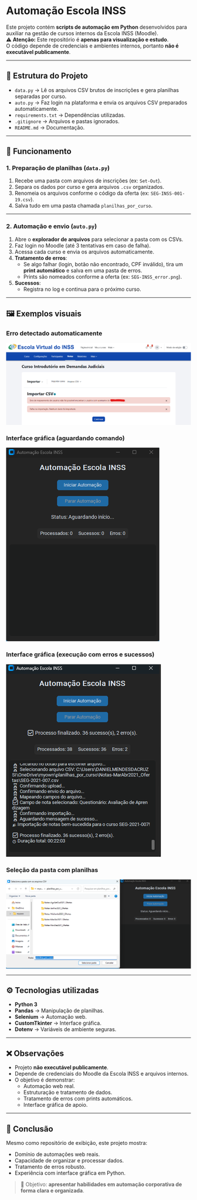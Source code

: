 # Automação Escola INSS

Este projeto contém **scripts de automação em Python** desenvolvidos para auxiliar na gestão de cursos internos da Escola INSS (Moodle).  
⚠️ **Atenção:** Este repositório é **apenas para visualização e estudo**.  
O código depende de credenciais e ambientes internos, portanto **não é executável publicamente**.

---

## 📂 Estrutura do Projeto

- `data.py` → Lê os arquivos CSV brutos de inscrições e gera planilhas separadas por curso.  
- `auto.py` → Faz login na plataforma e envia os arquivos CSV preparados automaticamente.  
- `requirements.txt` → Dependências utilizadas.  
- `.gitignore` → Arquivos e pastas ignorados.  
- `README.md` → Documentação.  

---

## 🔹 Funcionamento

### 1. Preparação de planilhas (`data.py`)

1. Recebe uma pasta com arquivos de inscrições (ex: `Set-Out`).  
2. Separa os dados por curso e gera arquivos `.csv` organizados.  
3. Renomeia os arquivos conforme o código da oferta (ex: `SEG-INSS-001-19.csv`).  
4. Salva tudo em uma pasta chamada `planilhas_por_curso`.

---

### 2. Automação e envio (`auto.py`)

1. Abre o **explorador de arquivos** para selecionar a pasta com os CSVs.  
2. Faz login no Moodle (até 3 tentativas em caso de falha).  
3. Acessa cada curso e envia os arquivos automaticamente.  
4. **Tratamento de erros**:
   - Se algo falhar (login, botão não encontrado, CPF inválido), tira um **print automático** e salva em uma pasta de erros.  
   - Prints são nomeados conforme a oferta (ex: `SEG-INSS_error.png`).  
5. **Sucessos**:
   - Registra no log e continua para o próximo curso.

---

## 🖼 Exemplos visuais

### Erro detectado automaticamente
![Erro detectado](images/ERROR.png)

### Interface gráfica (aguardando comando)
![Interface Tkinter parada](images/INTERFACE.png)

### Interface gráfica (execução com erros e sucessos)
![Interface Tkinter execução](images/RESULTADOS.png)

### Seleção da pasta com planilhas
![Explorador de arquivos](images/WORK.png)

---

## ⚙️ Tecnologias utilizadas

- **Python 3**
- **Pandas** → Manipulação de planilhas.  
- **Selenium** → Automação web.  
- **CustomTkinter** → Interface gráfica.  
- **Dotenv** → Variáveis de ambiente seguras.  

---

## ❌ Observações

- Projeto **não executável publicamente**.  
- Depende de credenciais do Moodle da Escola INSS e arquivos internos.  
- O objetivo é demonstrar:  
  - Automação web real.  
  - Estruturação e tratamento de dados.  
  - Tratamento de erros com prints automáticos.  
  - Interface gráfica de apoio.  

---

## 🤝 Conclusão

Mesmo como repositório de exibição, este projeto mostra:  

- Domínio de automações web reais.  
- Capacidade de organizar e processar dados.  
- Tratamento de erros robusto.  
- Experiência com interface gráfica em Python.  

> 📌 Objetivo: **apresentar habilidades em automação corporativa de forma clara e organizada**.
